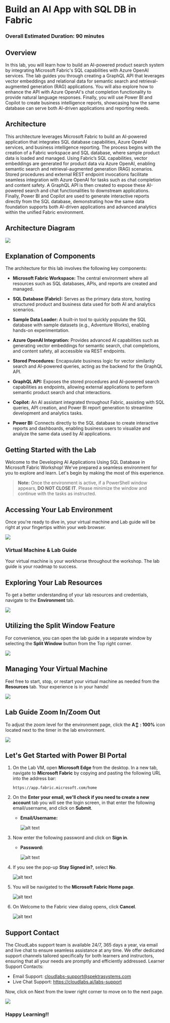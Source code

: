 # Build an AI App with SQL DB in Fabric
 
### Overall Estimated Duration: 90 minutes
 
## Overview
 
In this lab, you will learn how to build an AI-powered product search system by integrating Microsoft Fabric's SQL capabilities with Azure OpenAI services. The lab guides you through creating a GraphQL API that leverages vector embeddings and relational data for semantic search and retrieval-augmented generation (RAG) applications. You will also explore how to enhance the API with Azure OpenAI's chat completion functionality to provide natural language responses. Finally, you will use Power BI and Copilot to create business intelligence reports, showcasing how the same database can serve both AI-driven applications and reporting needs.

## Architecture

This architecture leverages Microsoft Fabric to build an AI-powered application that integrates SQL database capabilities, Azure OpenAI services, and business intelligence reporting. The process begins with the creation of a Fabric workspace and SQL database, where sample product data is loaded and managed. Using Fabric’s SQL capabilities, vector embeddings are generated for product data via Azure OpenAI, enabling semantic search and retrieval-augmented generation (RAG) scenarios. Stored procedures and external REST endpoint invocations facilitate seamless integration with Azure OpenAI for tasks such as chat completion and content safety. A GraphQL API is then created to expose these AI-powered search and chat functionalities to downstream applications. Finally, Power BI and Copilot are used to generate interactive reports directly from the SQL database, demonstrating how the same data foundation supports both AI-driven applications and advanced analytics within the unified Fabric environment.

## Architecture Diagram

![](../images/)

## Explanation of Components
 
The architecture for this lab involves the following key components:

- **Microsoft Fabric Workspace:** The central environment where all resources such as SQL databases, APIs, and reports are created and managed.

- **SQL Database (Fabric):** Serves as the primary data store, hosting structured product and business data used for both AI and analytics scenarios.

- **Sample Data Loader:** A built-in tool to quickly populate the SQL database with sample datasets (e.g., Adventure Works), enabling hands-on experimentation.

- **Azure OpenAI Integration:** Provides advanced AI capabilities such as generating vector embeddings for semantic search, chat completions, and content safety, all accessible via REST endpoints.

- **Stored Procedures:** Encapsulate business logic for vector similarity search and AI-powered queries, acting as the backend for the GraphQL API.

- **GraphQL API:** Exposes the stored procedures and AI-powered search capabilities as endpoints, allowing external applications to perform semantic product search and chat interactions.

- **Copilot:** An AI assistant integrated throughout Fabric, assisting with SQL queries, API creation, and Power BI report generation to streamline development and analytics tasks.

- **Power BI:** Connects directly to the SQL database to create interactive reports and dashboards, enabling business users to visualize and analyze the same data used by AI applications.

## Getting Started with the Lab

Welcome to the Developing AI Applications Using SQL Database in Microsoft Fabric Workshop! We've prepared a seamless environment for you to explore and learn. Let's begin by making the most of this experience.

> **Note:** Once the environment is active, if a PowerShell window appears, **DO NOT CLOSE IT**. Please minimize the window and continue with the tasks as instructed.

## Accessing Your Lab Environment

Once you're ready to dive in, your virtual machine and Lab guide will be right at your fingertips within your web browser.

![](../images/png5.png)

### Virtual Machine & Lab Guide

Your virtual machine is your workhorse throughout the workshop. The lab guide is your roadmap to success.

## Exploring Your Lab Resources

To get a better understanding of your lab resources and credentials, navigate to the **Environment** tab.

![](../images/png2.png)

## Utilizing the Split Window Feature

For convenience, you can open the lab guide in a separate window by selecting the **Split Window** button from the Top right corner.

![](../images/png3.png)

## Managing Your Virtual Machine

Feel free to start, stop, or restart your virtual machine as needed from the **Resources** tab. Your experience is in your hands!

![](../images/png4.png)

##  Lab Guide Zoom In/Zoom Out

To adjust the zoom level for the environment page, click the **A↕ : 100%** icon located next to the timer in the lab environment.

![](../images/labzoom-1.png)

## Let's Get Started with Power BI Portal
 
1. On the Lab VM, open **Microsoft Edge** from the desktop. In a new tab, navigate to **Microsoft Fabric** by copying and pasting the following URL into the address bar:

   ```
   https://app.fabric.microsoft.com/home
   ```

2. On the **Enter your email, we'll check if you need to create a new account** tab you will see the login screen, in that enter the following email/username, and click on **Submit**.
 
   - **Email/Username:** <inject key="AzureAdUserEmail"></inject>
 
     ![alt text](image.png)
 
3. Now enter the following password and click on **Sign in**.
 
   - **Password:** <inject key="AzureAdUserPassword"></inject>
 
     ![alt text](image-1.png)
     
1. If you see the pop-up **Stay Signed in?**, select **No**.

   ![alt text](image-2.png)

1. You will be navigated to the **Microsoft** **Fabric Home page**.

    ![alt text](image-3.png)

1. On Welcome to the Fabric view dialog opens, click **Cancel**.

    ![alt text](image-4.png)

## Support Contact

The CloudLabs support team is available 24/7, 365 days a year, via email and live chat to ensure seamless assistance at any time. We offer dedicated support channels tailored specifically for both learners and instructors, ensuring that all your needs are promptly and efficiently addressed. Learner Support Contacts:

  - Email Support: cloudlabs-support@spektrasystems.com    
  - Live Chat Support: https://cloudlabs.ai/labs-support

Now, click on Next from the lower right corner to move on to the next page.

![](../images/next-page.png)

### Happy Learning!!
